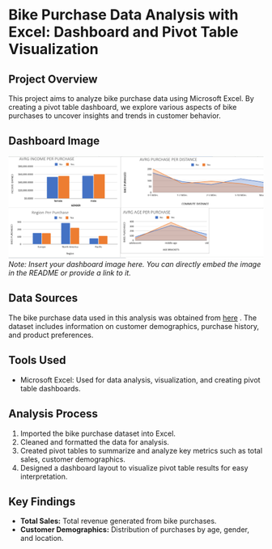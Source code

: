 # Bike Purchase Data Analysis with Excel: Dashboard and Pivot Table Visualization

## Project Overview
This project aims to analyze bike purchase data using Microsoft Excel. By creating a pivot table dashboard, we explore various aspects of bike purchases to uncover insights and trends in customer behavior.

## Dashboard Image
![Dashboard Image](dashboard.png)
*Note: Insert your dashboard image here. You can directly embed the image in the README or provide a link to it.*

## Data Sources
The bike purchase data used in this analysis was obtained from [here](https://github.com/AlexTheAnalyst/Excel-Tutorial/blob/main/Excel%20Project%20Dataset.xlsx) . The dataset includes information on customer demographics, purchase history, and product preferences.

## Tools Used
- Microsoft Excel: Used for data analysis, visualization, and creating pivot table dashboards.

## Analysis Process
1. Imported the bike purchase dataset into Excel.
2. Cleaned and formatted the data for analysis.
3. Created pivot tables to summarize and analyze key metrics such as total sales, customer demographics.
4. Designed a dashboard layout to visualize pivot table results for easy interpretation.

## Key Findings
- **Total Sales:** Total revenue generated from bike purchases.
- **Customer Demographics:** Distribution of purchases by age, gender, and location.
